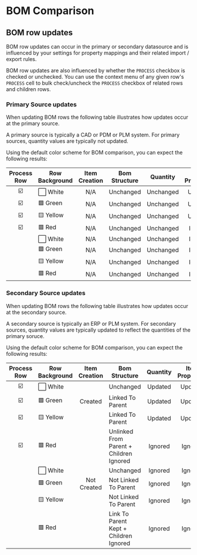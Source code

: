 # BOM Comparison

## BOM row updates

BOM row updates can occur in the primary or secondary datasource and is influenced by your settings for property mappings and their related import / export rules.

BOM row updates are also influenced by whether the `PROCESS` checkbox is checked or unchecked. You can use the context menu of any given row's `PROCESS` cell to bulk check/uncheck the `PROCESS` checkbox of related rows and children rows.

### Primary Source updates

When updating BOM rows the following table illustrates how updates occur at the primary source.

A primary source is typically a CAD or PDM or PLM system. For primary sources, quantity values are typically not updated.

Using the default color scheme for BOM comparison, you can expect the following results: 

|Process Row|Row Background|Item Creation|Bom Structure|Quantity|Item Properties|Routings|Derivatives
|:---:|---|:---:|---|:---:|:---:|:---:|:---:|
|☑️|⬜ White|N/A|Unchanged|Unchanged|Updated|N/A|N/A|
|☑️|🟩 Green|N/A|Unchanged|Unchanged|Updated|N/A|N/A|
|☑️|🟨 Yellow|N/A|Unchanged|Unchanged|Updated|N/A|N/A|
|☑️|🟥 Red|N/A|Unchanged|Unchanged|Ignored|N/A|N/A|
||⬜ White|N/A|Unchanged|Unchanged|Ignored|N/A|N/A|
||🟩 Green|N/A|Unchanged|Unchanged|Ignored|N/A|N/A|
||🟨 Yellow|N/A|Unchanged|Unchanged|Ignored|N/A|N/A|
||🟥 Red|N/A|Unchanged|Unchanged|Ignored|N/A|N/A|

### Secondary Source updates

When updating BOM rows the following table illustrates how updates occur at the secondary source.

A secondary source is typically an ERP or PLM system. For secondary sources, quantity values are typically updated to reflect the quantities of the primary soruce.

Using the default color scheme for BOM comparison, you can expect the following results: 

|Process Row|Row Background|Item Creation|Bom Structure|Quantity|Item Properties|Routings|Derivatives
|:---:|---|:---:|---|:---:|:---:|:---:|:---:|
|☑️|⬜ White||Unchanged|Updated|Updated|Updated|Processed|
|☑️|🟩 Green|Created|Linked To Parent|Updated|Updated|Updated|Processed|
|☑️|🟨 Yellow||Linked To Parent|Updated|Updated|Updated|Processed|
|☑️|🟥 Red||Unlinked From Parent + Children Ignored|Ignored|Ignored|Ignored|Ignored|
||⬜ White||Unchanged|Ignored|Ignored|Ignored|Ignored|
||🟩 Green|Not Created|Not Linked To Parent|Ignored|Ignored|Ignored|Ignored|
||🟨 Yellow||Not Linked To Parent|Ignored|Ignored|Ignored|Ignored|
||🟥 Red||Link To Parent Kept + Children Ignored|Ignored|Ignored|Ignored|Ignored|
 
